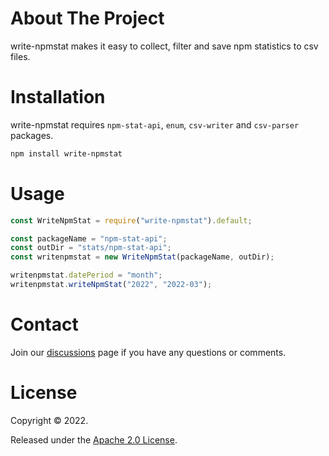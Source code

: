 # About The Project

write-npmstat makes it easy to collect, filter and save npm statistics to csv files.

# Installation

write-npmstat requires `npm-stat-api`, `enum`, `csv-writer` and `csv-parser` packages.

```sh
npm install write-npmstat
```

# Usage

```js
const WriteNpmStat = require("write-npmstat").default;

const packageName = "npm-stat-api";
const outDir = "stats/npm-stat-api";
const writenpmstat = new WriteNpmStat(packageName, outDir);

writenpmstat.datePeriod = "month";
writenpmstat.writeNpmStat("2022", "2022-03");
```

# Contact

Join our [discussions](https://github.com/veghdev/write-npmstat/discussions) page if you have any questions or comments.

# License

Copyright © 2022.

Released under the [Apache 2.0 License](https://github.com/veghdev/write-npmstat/blob/main/LICENSE).
